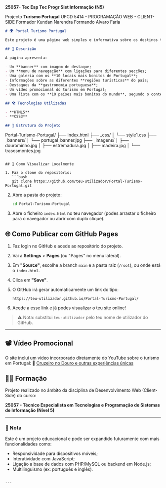 **25057- Tec Esp Tec Progr Sist Informação (N5)**

Projecto **Turismo Portugal**
UFCD 5414 - PROGRAMAÇÃO WEB - CLIENT-SIDE
Formador Kundan Narendra
Formando Alvaro Faria

```markdown
# 🌍 Portal Turismo Portugal

Este projeto é uma página web simples e informativa sobre os destinos turísticos mais bonitos de Portugal. Foi desenvolvido com HTML e CSS no âmbito da formação **Técnico Especialista em Tecnologias e Programação de Sistemas de Informação (Nível 5)**.

## 📌 Descrição

A página apresenta:

- Um **banner** com imagem de destaque;
- Um **menu de navegação** com ligações para diferentes secções;
- Uma galeria com os **10 locais mais bonitos de Portugal**;
- Informações sobre as diferentes **regiões turísticas** do país;
- Destaques da **gastronomia portuguesa**;
- Um vídeo promocional do turismo em Portugal;
- Uma lista com os **10 países mais bonitos do mundo**, segundo o conteúdo da página.

## 🛠 Tecnologias Utilizadas

- **HTML5**
- **CSS3**

## 📁 Estrutura do Projeto

```

Portal-Turismo-Portugal/
├── index.html
├── \_css/
│   └── style1.css
├── \_banners/
│   └── portugal\_banner.jpg
├── \_imagens/
│   ├── dourominho.jpg
│   ├── estremadura.jpg
│   ├── madeira.jpg
│   └── trasosmontes.jpg

````

## 🚀 Como Visualizar Localmente

1. Faz o clone do repositório:
   ```bash
   git clone https://github.com/teu-utilizador/Portal-Turismo-Portugal.git
````

2. Abre a pasta do projeto:

   ```bash
   cd Portal-Turismo-Portugal
   ```

3. Abre o ficheiro `index.html` no teu navegador (podes arrastar o ficheiro para o navegador ou abrir com duplo clique).

## 🌐 Como Publicar com GitHub Pages

1. Faz login no GitHub e acede ao repositório do projeto.

2. Vai a **Settings** > **Pages** (ou "Pages" no menu lateral).

3. Em **"Source"**, escolhe a branch `main` e a pasta raiz (`/root`), ou onde está o `index.html`.

4. Clica em **"Save"**.

5. O GitHub irá gerar automaticamente um link do tipo:

   ```
   https://teu-utilizador.github.io/Portal-Turismo-Portugal/
   ```

6. Acede a esse link e já podes visualizar o teu site online!

> ⚠️ Nota: substitui `teu-utilizador` pelo teu nome de utilizador do GitHub.

---

## 📽 Vídeo Promocional

O site inclui um vídeo incorporado diretamente do YouTube sobre o turismo em Portugal:
🔗 [Cruzeiro no Douro e outras experiências únicas](https://www.youtube.com/embed/O1dgtYkfQZU)

## 👨‍🎓 Formação

Projeto realizado no âmbito da disciplina de Desenvolvimento Web (Client-Side) do curso:

**25057 - Técnico Especialista em Tecnologias e Programação de Sistemas de Informação (Nível 5)**

---

### 📌 Nota

Este é um projeto educacional e pode ser expandido futuramente com mais funcionalidades como:

* Responsividade para dispositivos móveis;
* Interatividade com JavaScript;
* Ligação a base de dados com PHP/MySQL ou backend em Node.js;
* Multilinguismo (ex: português e inglês).

```

---


